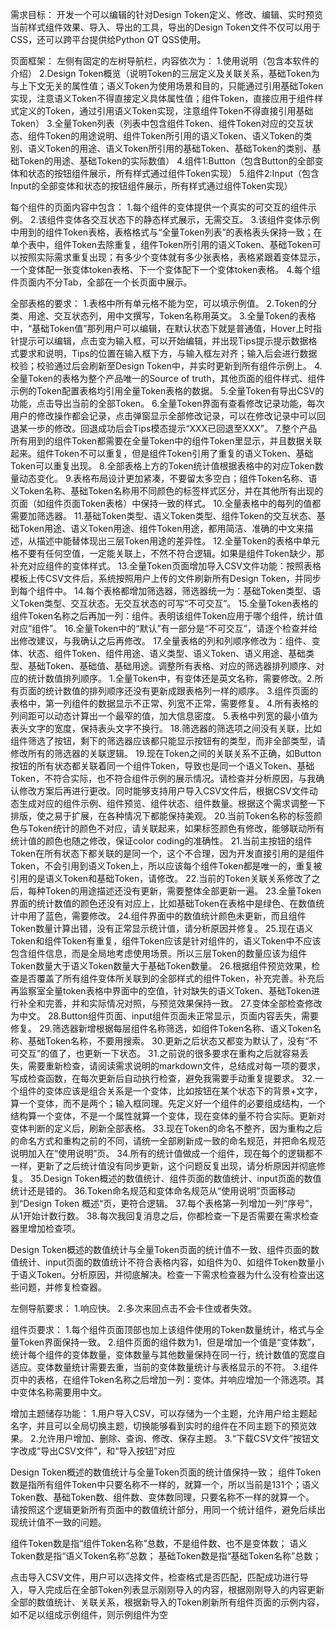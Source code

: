 需求目标：
开发一个可以编辑的针对Design Token定义、修改、编辑、实时预览当前样式组件效果、导入、导出的工具，导出的Design Token文件不仅可以用于CSS，还可以跨平台提供给Python QT QSS使用。

页面框架：
左侧有固定的左树导航栏，内容依次为：
    1.使用说明（包含本软件的介绍）
    2.Design Token概览（说明Token的三层定义及关联关系，基础Token为与上下文无关的属性值；语义Token为使用场景和目的，只能通过引用基础Token实现，注意语义Token不得直接定义具体属性值；组件Token，直接应用于组件样式定义的Token，通过引用语义Token实现，注意组件Token不得直接引用基础Token）
    3.全量Token列表（列表中包含组件Token、组件Token对应的交互状态、组件Token的用途说明、组件Token所引用的语义Token、语义Token的类别、语义Token的用途、语义Token所引用的基础Token、基础Token的类别、基础Token的用途、基础Token的实际数值）
    4.组件1:Button（包含Button的全部变体和状态的按钮组件展示，所有样式通过组件Token实现）
    5.组件2:Input（包含Input的全部变体和状态的按钮组件展示，所有样式通过组件Token实现）

每个组件的页面内容中包含：
1.每个组件的变体提供一个真实的可交互的组件示例。
2.该组件变体各交互状态下的静态样式展示，无需交互。
3.该组件变体示例中用到的组件Token表格，表格格式与“全量Token列表”的表格表头保持一致；在单个表中，组件Token去除重复，组件Token所引用的语义Token、基础Token可以按照实际需求重复出现；有多少个变体就有多少张表格，表格紧跟着变体显示，一个变体配一张变体token表格、下一个变体配下一个变体token表格。
4.每个组件页面内不分Tab，全部在一个长页面中展示。

全部表格的要求：
1.表格中所有单元格不能为空，可以填示例值。
2.Token的分类、用途、交互状态列，用中文撰写，Token名称用英文。
3.全量Token的表格中，“基础Token值”那列用户可以编辑，在默认状态下就是普通值，Hover上时指针提示可以编辑，点击变为输入框，可以开始编辑，并出现Tips提示提示数据格式要求和说明，Tips的位置在输入框下方，与输入框左对齐；输入后会进行数据校验；校验通过后会刷新至Design Token中，并实时更新到所有组件示例上。
4.全量Token的表格为整个产品唯一的Source of truth，其他页面的组件样式、组件示例的Token配置表格均引用全量Token表格的数据。
5.全量Token有导出CSV的功能，点击导出当前的全部Token。
6.全量Token界面有查看修改记录功能，每次用户的修改操作都会记录，点击弹窗显示全部修改记录，可以在修改记录中可以回退某一步的修改。回退成功后会Tips模态提示“XXX已回退至XXX”。
7.整个产品所有用到的组件Token都需要在全量Token中的组件Token里显示，并且数据关联起来。组件Token不可以重复，但是组件Token引用了重复的语义Token、基础Token可以重复出现。
8.全部表格上方的Token统计值根据表格中的对应Token数量动态变化。
9.表格布局设计更加紧凑，不要留太多空白；组件Token名称、语义Token名称、基础Token名称用不同颜色的标签样式区分，并在其他所有出现的页面（如组件页面Token表格）中保持一致的样式。
10.全量表格中的每列的值都需要加筛选器。
11.基础Token类型、语义Token类型、组件Token的交互状态、基础Token用途、语义Token用途、组件Token用途，都用简洁、准确的中文来描述，从描述中能替体现出三层Token用途的差异性。
12.全量Token的表格中单元格不要有任何空值，一定能关联上，不然不符合逻辑。如果是组件Token缺少，那补充对应组件的变体样式。
13.全量Token页面增加导入CSV文件功能：按照表格模板上传CSV文件后，系统按照用户上传的文件刷新所有Design Token，并同步到每个组件中。
14.每个表格都增加筛选器，筛选器统一为：基础Token类型、语义Token类型、交互状态。无交互状态的可写“不可交互”。
15.全量Token表格的组件Token名称之后再加一列：组件。表明该组件Token应用于哪个组件，统计值对应“组件”。
16.全量Token中的“默认”有一部分是“不可交互”，请逐个检查并给出修改建议，与我确认之后再修改。
17.全量表格的列和列顺序修改为：组件、变体、状态、组件Token、组件用途、语义类型、语义Token、语义用途、基础类型、基础Token、基础值、基础用途。调整所有表格、对应的筛选器排列顺序、对应的统计数值排列顺序。
1.全量Token中，有变体还是英文名称，需要修改。2.所有页面的统计数值的排列顺序还没有更新成跟表格列一样的顺序。
3.组件页面的表格中，第一列组件的数据显示不正常、列宽不正常，需要修复。
4.所有表格的列间距可以动态计算出一个最窄的值，加大信息密度。
5.表格中列宽的最小值为表头文字的宽度，保持表头文字不换行。
18.筛选器的筛选项之间没有关联，比如组件筛选了按钮，剩下的筛选器应该都只能显示按钮有的类型，而非全部类型，请修改所有的筛选器的关联逻辑。
19.现在Token之间的关联关系不正确，如Button按钮的所有状态都关联着同一个组件Token，导致也是同一个语义Token、基础Token，不符合实际，也不符合组件示例的展示情况。请检查并分析原因，与我确认修改方案后再进行更改。同时能够支持用户导入CSV文件后，根据CSV文件动态生成对应的组件示例、组件预览、组件状态、组件数量。根据这个需求调整一下排版，使之易于扩展，在各种情况下都能保持美观。
20.当前Token名称的标签颜色与Token统计的颜色不对应，请关联起来，如果标签颜色有修改，能够联动所有统计值的颜色也随之修改，保证color coding的准确性。
21.当前主按钮的组件Token在所有状态下都关联的是同一个，这个不合理，因为开发直接引用的是组件Token，不会引用到语义Token上，所以应该每个组件Token都是唯一的，重复被引用的是语义Token和基础Token，请修改。
22.当前的Token关联关系修改了之后，每种Token的用途描述还没有更新，需要整体全部更新一遍。
23.全量Token界面的统计数值的颜色还没有对应上，比如基础Token在表格中是绿色、在数值统计中用了蓝色，需要修改。
24.组件界面中的数值统计颜色未更新，而且组件Token数量计算出错，没有正常显示统计值，请分析原因并修复。
25.现在语义Token和组件Token有重复，组件Token应该是针对组件的，语义Token中不应该包含组件信息，而是全局地考虑使用场景。所以三层Token的数量应该为组件Token数量大于语义Token数量大于基础Token数量。
26.根据组件预览效果，检查是否覆盖了所有组件变体所关联到的全部样式的组件Token，补充完善。补充后再监察室全量token表格中界面中的空值，针对缺失的语义Token、基础Token进行补全和完善，并和实际情况对照，与预览效果保持一致。
27.变体全部检查修改为中文。
28.Button组件页面、input组件页面未正常显示，页面内容丢失，需要修复。
29.筛选器新增根据每层组件名称筛选，如组件Token名称、语义Token名称、基础Token名称，不要用搜索。
30.更新之后状态又都变为默认了，没有“不可交互”的值了，也更新一下状态。
31.之前说的很多要求在重构之后就容易丢失，需要重新检查，请阅读需求说明的markdown文件，总结成对每一项的要求，写成检查函数，在每次更新后自动执行检查，避免我需要手动重复提要求。
32.一个组件的变体应该是组合关系是一个变体，比如按钮在某个状态下的背景+文字，算一个变体，而不是两个；输入框同理。先定义好一个组件的必要组成结构，一个结构算一个变体，不是一个属性就算一个变体，现在变体的量不符合实际。更新对变体判断的定义后，刷新全部表格。
33.现在Token的命名不整齐，因为重构之后的命名方式和重构之前的不同，请统一全部刷新成一致的命名规范，并把命名规范说明加入在“使用说明”页。
34.所有的统计值做成一个组件，现在每个的逻辑都不一样，更新了之后统计值没有同步更新，这个问题反复出现，请分析原因并彻底修复。
35.Design Token概述的数值统计、组件页面的数值统计、input页面的数值统计还是错的。
36.Token命名规范和变体命名规范从“使用说明”页面移动到“Design Token 概述“页，更符合逻辑。
37.每个表格第一列增加一列“序号”，从1开始计数行数。
38.每次我回复消息之后，你都检查一下是否需要在需求检查器里增加检查项。

Design Token概述的数值统计与全量Token页面的统计值不一致、组件页面的数值统计、input页面的数值统计不符合表格内容，如组件为0、如组件Token数量小于语义Token。分析原因，并彻底解决。检查一下需求检查器为什么没有检查出这些问题，并修复检查器。

左侧导航要求：
1.响应快。
2.多次来回点击不会卡住或者失效。

组件页要求：
1.每个组件页面顶部也加上该组件使用的Token数量统计，格式与全量Token界面保持一致。
2.组件页面的组件数为1，但是增加一个值是“变体数”，统计每个组件的变体数量，变体数量与其他数量保持在同一行，统计数值的宽度自适应。变体数量统计需要去重，当前的变体数量统计与表格显示的不符。
3.组件页中的表格，在组件Token名称之后增加一列：变体。并响应增加一个筛选项。其中变体名称需要用中文。

增加主题储存功能：
1.用户导入CSV，可以存储为一个主题，允许用户给主题起名字，并且可以全局切换主题，切换能够看到实时的组件在不同主题下的预览效果。
2.允许用户增加、删除、查询、修改、保存主题。
3.“下载CSV文件”按钮文字改成“导出CSV文件”，和“导入按钮”对应

Design Token概述的数值统计与全量Token页面的统计值保持一致；
组件Token数是指所有组件Token中只要名称不一样的，就算一个，所以当前是131个；语义Token数、基础Token数、组件数、变体数同理，只要名称不一样的就算一个。
请按照这个逻辑更新所有页面中的数值统计部分，用同一个统计组件，避免后续出现统计值不一致的问题。

组件Token数是指“组件Token名称”总数，不是组件数、也不是变体数；
语义Token数是指“语义Token名称”总数；
基础Token数是指“基础Token名称”总数；

点击导入CSV文件，用户可以选择文件，检查格式是否匹配，匹配成功进行导入，导入完成后在全部Token列表显示刚刚导入的内容，根据刚刚导入的内容更新全部的数值统计、关联关系，根据新导入的Token刷新所有组件页面的示例内容，如不足以组成示例组件，则示例组件为空